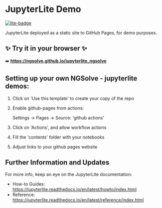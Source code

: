 # JupyterLite Demo

[![lite-badge](https://jupyterlite.rtfd.io/en/latest/_static/badge.svg)](https://ngsolve.github.io/jupyterlite_ngsolve)

JupyterLite deployed as a static site to GitHub Pages, for demo purposes.

## ✨ Try it in your browser ✨

➡️ **https://ngsolve.github.io/jupyterlite_ngsolve**


## Setting up your own NGSolve - jupyterlite demos:

1. Click on 'Use this template' to create your copy of the repo

2. Enable github-pages from actions:

   Settings -> Pages -> Source: 'github actions'

3. Click on 'Actions', and allow workflow actions

4. Fill the 'contents' folder with your notebooks

5. Adjust links to your github pages website



## Further Information and Updates

For more info, keep an eye on the JupyterLite documentation:

- How-to Guides: https://jupyterlite.readthedocs.io/en/latest/howto/index.html
- Reference: https://jupyterlite.readthedocs.io/en/latest/reference/index.html

